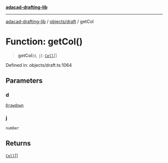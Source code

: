 [**adacad-drafting-lib**](../../../README.md)

***

[adacad-drafting-lib](../../../modules.md) / [objects/draft](../README.md) / getCol

# Function: getCol()

> **getCol**(`d`, `j`): [`Cell`](../../datatypes/interfaces/Cell.md)[]

Defined in: objects/draft.ts:1064

## Parameters

### d

[`Drawdown`](../../datatypes/type-aliases/Drawdown.md)

### j

`number`

## Returns

[`Cell`](../../datatypes/interfaces/Cell.md)[]
